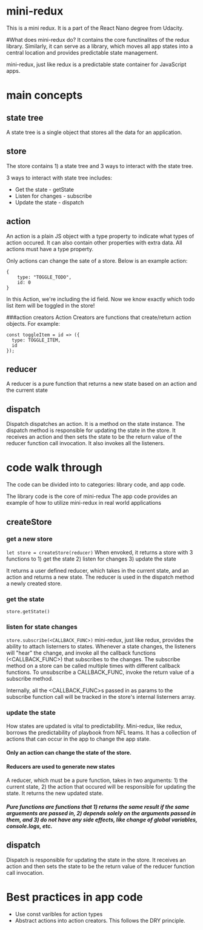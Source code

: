 # mini-redux
This is a mini redux. It is a part of the React Nano degree from Udacity.

#What does mini-redux do?
It contains the core functinalites of the redux library. Similarly, it can serve as a library, which moves all app states into a central location and provides predictable state management.

mini-redux, just like redux is a predictable state container for JavaScript apps.

# main concepts
## state tree
A state tree is a single object that stores all the data for an application.

## store
The store contains 1) a state tree and 3 ways to interact with the state tree.

3 ways to interact with state tree includes:
- Get the state - getState
- Listen for changes - subscribe
- Update the state - dispatch

## action 
An action is a plain JS object with a type property to indicate what types of action occured. It can also contain other properties with extra data. All actions must have a type property.

Only actions can change the sate of a store.
Below is an example action: 
```
{
    type: "TOGGLE_TODO",
    id: 0
}
```
In this Action, we're including the id field. Now we know exactly which todo list item will be toggled in the store!

###action creators 
Action Creators are functions that create/return action objects. For example:
```
const toggleItem = id => ({
  type: TOGGLE_ITEM,
  id
});
```
## reducer
A reducer is a pure function that returns a new state based on an action and the current state

## dispatch 
Dispatch dispatches an action. It is a method on the state instance. 
The dispatch method is responsible for updating the state in the store. It receives an action and then sets the state to be the return value of the reducer function call invocation.
It also invokes all the listeners.

# code walk through
The code can be divided into to categories: library code, and app code. 

The library code is the core of mini-redux
The app code provides an example of how to utilize mini-redux in real world applications

## createStore
### get a new store
`let store = createStore(reducer)`
When envoked, it returns a store with 3 functions to 1) get the state 2) listen for changes 3) update the state

It returns a user defined reducer, which takes in the current state, and an action and returns a new state. The reducer is used in the dispatch method a newly created store.  

### get the state
`store.getState()`

### listen for state changes
`store.subscribe(<CALLBACK_FUNC>)`
mini-redux, just like redux, provides the ability to attach listerners to states. Whenever a state changes, the listeners will "hear" the change, and invoke all the callback functions (<CALLBACK_FUNC>) that subscribes to the changes.
The subscribe method on a store can be called multiple times with different callback functions.
To unsubscribe a CALLBACK_FUNC, invoke the return value of a subscribe method.

Internally, all the <CALLBACK_FUNC>s passed in as params to the subscribe function call will be tracked in the store's internal listerners array.

### update the state
How states are updated is vital to predictability. Mini-redux, like redux, borrows the predictability of playbook from NFL teams. It has a collection of actions that can occur in the app to change the app state.

#### Only an action can change the state of the store.

#### Reducers are used to generate new states
A reducer, which must be a pure function, takes in two arguments: 1) the current state, 2) the action that occured will be responsible for updating the state. It returns the new updated state. 

##### Pure functions are functions that 1) returns the same result if the same arguements are passed in, 2) depends solely on the arguments passed in them, and 3) do not have any side effects, like change of global variables, console.logs, etc.

## dispatch 
Dispatch is responsible for updating the state in the store. It receives an action and then sets the state to be the return value of the reducer function call invocation. 

# Best practices in app code
- Use const varibles for action types
- Abstract actions into action creators. This follows the DRY principle.

